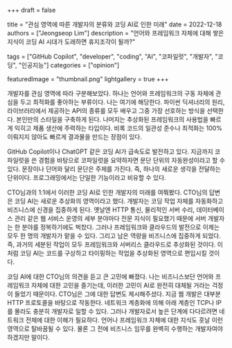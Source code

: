+++
draft = false

title = "관심 영역에 따른 개발자의 분류와 코딩 AI로 인한 미래"
date = 2022-12-18
authors = ["Jeongseop Lim"]
description = "언어와 프레임워크 자체에 대해 쌓은 지식이 코딩 AI 시대가 도래하면 휴지조각이 될까?"

tags = ["GitHub Copilot", "developer", "coding", "AI", "코파일럿", "개발자", "코딩", "인공지능"]
categories = ["opinion"]

featuredImage = "thumbnail.png"
lightgallery = true
+++

<!--more-->

개발자를 관심 영역에 따라 구분해보았다. 하나는 언어와 프레임워크의 구동 자체에 관심을 두고 최적화를 좋아하는 부류이다. 나는 여기에 해당한다. 파이썬 딕셔너리의 원리, 라이브러리에서 제공하는 API의 종류를 모두 배우고 그중 가장 선호하는 방식을 선택한다. 본인만의 스타일을 구축하게 된다. 나머지는 추상화된 프레임워크의 사용법을 빠르게 익히고 제품 생산에 주력하는 타입이다. 비록 코드의 일관성 준수나 최적화는 100% 이뤄지지 않아도 빠르게 결과물을 만드는 장점이 있다.

GitHub Copilot이나 ChatGPT 같은 코딩 AI가 급속도로 발전하고 있다. 지금까지 코파일럿을 쓴 경험을 바탕으로 코파일럿을 요약하자면 문단 단위의 자동완성이라고 할 수 있다. 문장이나 단어와 달리 문단은 주제를 가진다. 즉, 하나의 새로운 생각을 전달하는 단위이다. 프로그래밍에서는 단일한 기능이라고 비유할 수 있다.

CTO님과의 1:1에서 이러한 코딩 AI로 인한 개발자의 미래를 여쭤봤다. CTO님의 답변은 코딩 AI는 새로운 추상화의 영역이라고 했다. 개발자는 코딩 작업 자체를 자동화하고 비즈니스에 신경을 집중하게 된다. 옛날엔 HTTP 통신, 물리적인 서버 수리, 데이터베이스 관리 같은 웹 서비스 운영의 세부 분야마다 전문 지식이 필요했기 때문에 서버 개발자는 한 분야를 정복하기에도 벅찼다. 그러나 프레임워크와 클라우드의 발전으로 이제는 모두 한 명의 개발자가 맡을 수 있다. 그리고 남은 역량을 비즈니스에 집중하게 되었다. 즉, 과거의 세분된 작업이 모두 프레임워크와 서버리스 클라우드로 추상화된 것이다. 이처럼 코딩 AI는 코드를 구상하고 타이핑하는 작업을 추상화된 영역으로 편입시킬 것이다.

코딩 AI에 대한 CTO님의 의견을 듣고 큰 고민에 빠졌다. 나는 비즈니스보단 언어와 프레임워크 자체에 대한 고민을 즐기는데, 이러한 고민이 AI로 완전히 대체될 거라는 걱정이 들었기 때문이다. CTO님은 그에 대한 답변도 제시해주셨다. 지금 웹 개발은 대부분 HTTP 프로토콜을 바탕으로 작동한다. 네트워크 계층화에 의해 아래 계층인 TCP나 IP를 몰라도 충분히 개발자로 일할 수 있다. 그러나 개발자로서 높은 단계에 다다르려면 네트워크 전체에 대한 이해가 필요하다. 언어나 프레임워크 자체에 대한 지식도 훗날 이런 영역으로 탈바꿈될 수 있다. 물론 그 전에 비즈니스 임무를 완벽히 수행하는 개발자여야 하겠지만 말이다.
